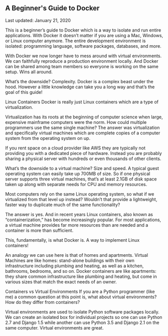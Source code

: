## A Beginner's Guide to Docker
Last updated: January 21, 2020

This is a beginner’s guide to Docker which is a way to isolate and run entire applications. With Docker it doesn’t matter if you are using a Mac, Windows, or Linux computer anymore. The entire development environment is isolated: programming language, software packages, databases, and more.

With Docker we now longer have to mess around with virtual environments. We can faithfully reproduce a production environment locally. And Docker can be shared among team members so everyone is working on the same setup. Wins all around.

What’s the downside? Complexity. Docker is a complex beast under the hood. However a little knowledge can take you a long way and that’s the goal of this guide!

Linux Containers
Docker is really just Linux containers which are a type of virtualization.

Virtualization has its roots at the beginning of computer science when large, expensive mainframe computers were the norm. How could multiple programmers use the same single machine? The answer was virtualization and specifically virtual machines which are complete copies of a computer system from the operating system on up.

If you rent space on a cloud provider like AWS they are typically not providing you with a dedicated piece of hardware. Instead you are probably sharing a physical server with hundreds or even thousands of other clients.

What’s the downside to a virtual machine? Size and speed. A typical guest operating system can easily take up 700MB of size. So if one physical server supports three virtual machines, that’s at least 2.1GB of disk space taken up along with separate needs for CPU and memory resources.

Most computers rely on the same Linux operating system, so what if we virtualized from that level up instead? Wouldn’t that provide a lightweight, faster way to duplicate much of the same functionality?

The answer is yes. And in recent years Linux containers, also known as “containerization,” has become increasingly popular. For most applications, a virtual machine provides far more resources than are needed and a container is more than sufficient.

This, fundamentally, is what Docker is. A way to implement Linux containers!

An analogy we can use here is that of homes and apartments. Virtual Machines are like homes: stand-alone buildings with their own infrastructure including plumbing and heating, as well as a kitchen, bathrooms, bedrooms, and so on. Docker containers are like apartments: they share common infrastructure like plumbing and heating, but come in various sizes that match the exact needs of an owner.

Containers vs Virtual Environments
If you are a Python programmer (like me) a common question at this point is, what about virtual environments? How do they differ from containers?

Virtual environments are used to isolate Python software packages locally. We can create an isolated box for individual projects so one can use Python 2.7 and Django 1.5 while another can use Python 3.5 and Django 2.1 on the same computer. Virtual environments are great.